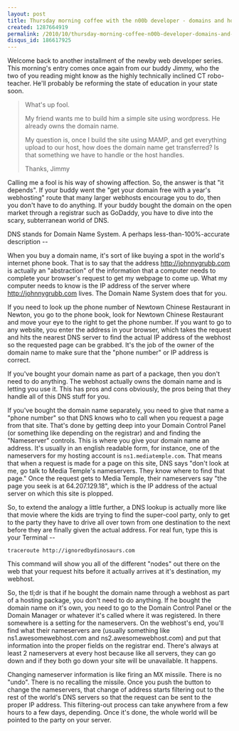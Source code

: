 ```yaml
--- 
layout: post
title: Thursday morning coffee with the n00b developer - domains and hosting
created: 1287664919
permalink: /2010/10/thursday-morning-coffee-n00b-developer-domains-and-hosting
disqus_id: 186617925
---
```

Welcome back to another installment of the newby web developer series.  This morning's entry comes once again from our buddy Jimmy, who the two of you reading might know as the highly technically inclined CT robo-teacher.  He'll probably be reforming the state of education in your state soon.  

<blockquote>What's up fool.

My friend wants me to build him a simple site using wordpress. He already owns the domain name.

My question is, once I build the site using MAMP, and get everything upload to our host, how does the domain name get transferred? Is that something we have to handle or the host handles.

Thanks,
Jimmy</blockquote>

Calling me a fool is his way of showing affection.  So, the answer is that "it depends".  If your buddy went the "get your domain free with a year's webhosting" route that many larger webhosts encourage you to do, then you don't have to do anything.  If your buddy bought the domain on the open market through a registrar such as GoDaddy, you have to dive into the scary, subterranean world of DNS.

DNS stands for Domain Name System.  A perhaps less-than-100%-accurate description --

When you buy a domain name, it's sort of like buying a spot in the world's internet phone book.  That is to say that the address <a href="http://johnnygrubb.com/">http://johnnygrubb.com</a> is actually an "abstraction" of the information that a computer needs to complete your browser's request to get my webpage to come up.  What my computer needs to know is the IP address of the server where http://johnnygrubb.com lives.  The Domain Name System does that for you.  

If you need to look up the phone number of Newtown Chinese Restaurant in Newton, you go to the phone book, look for Newtown Chinese Restaurant and move your eye to the right to get the phone number.  If you want to go to any website, you enter the address in your browser, which takes the request and hits the nearest DNS server to find the actual IP address of the webhost so the requested page can be grabbed.  It's the job of the owner of the domain name to make sure that the "phone number" or IP address is correct.

If you've bought your domain name as part of a package, then you don't need to do anything.  The webhost actually owns the domain name and is letting you use it.  This has pros and cons obviously, the pros being that they handle all of this DNS stuff for you.  

If you've bought the domain name separately, you need to give that name a "phone number" so that DNS knows who to call when you request a page from that site.  That's done by getting deep into your Domain Control Panel (or something like depending on the registrar) and and finding the "Nameserver" controls.  This is where you give your domain name an address.  It's usually in an english readable form, for instance, one of the nameservers for my hosting account is `ns1.mediatemple.com`.  That means that when a request is made for a page on this site, DNS says "don't look at me, go talk to Media Temple's nameservers.  They know where to find that page."  Once the request gets to Media Temple, their nameservers say "the page you seek is at 64.207.129.18", which is the IP address of the actual server on which this site is plopped.

So, to extend the analogy a little further, a DNS lookup is actually more like that movie where the kids are trying to find the super-cool party, only to get to the party they have to drive all over town from one destination to the next before they are finally given the actual address.  For real fun, type this is your Terminal --

`traceroute http://ignoredbydinosaurs.com`

This command will show you all of the different "nodes" out there on the web that your request hits before it actually arrives at it's destination, my webhost.

So, the tl;dr is that if he bought the domain name through a webhost as part of a hosting package, you don't need to do anything.  If he bought the domain name on it's own, you need to go to the Domain Control Panel or the Domain Manager or whatever it's called where it was registered.  In there somewhere is a setting for the nameservers.  On the webhost's end, you'll find what their nameservers are (usually something like ns1.awesomewebhost.com and ns2.awesomewebhost.com) and put that information into the proper fields on the registrar end.  There's always at least 2 nameservers at every host because like all servers, they can go down and if they both go down your site will be unavailable.  It happens.

Changing nameserver information is like firing an MX missile.  There is no "undo".  There is no recalling the missile.  Once you push the button to change the nameservers, that change of address starts filtering out to the rest of the world's DNS servers so that the request can be sent to the proper IP address.  This filtering-out process can take anywhere from a few hours to a few days, depending.  Once it's done, the whole world will be pointed to the party on your server.
